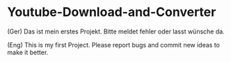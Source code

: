 # Youtube-Download-and-Converter

(Ger) Das ist mein erstes Projekt. Bitte meldet fehler oder lasst wünsche da.

(Eng) This is my first Project. Please report bugs and commit new ideas to make it better.
